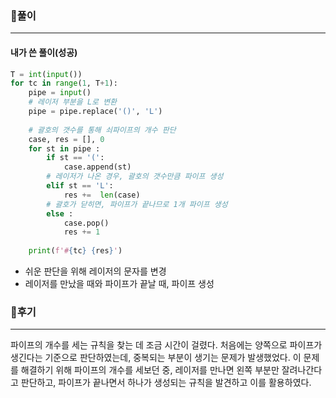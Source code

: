 ### 📌풀이

----

#### 내가 쓴 풀이(성공)

```python
T = int(input())
for tc in range(1, T+1):
    pipe = input()
    # 레이저 부분을 L로 변환
    pipe = pipe.replace('()', 'L')
    
    # 괄호의 갯수를 통해 쇠파이프의 개수 판단
    case, res = [], 0
    for st in pipe :
        if st == '(':
            case.append(st)
        # 레이저가 나온 경우, 괄호의 갯수만큼 파이프 생성
        elif st == 'L':
            res +=  len(case)
        # 괄호가 닫히면, 파이프가 끝나므로 1개 파이프 생성
        else :
            case.pop()
            res += 1
        
    print(f'#{tc} {res}')
```

- 쉬운 판단을 위해 레이저의 문자를 변경
- 레이저를 만났을 때와 파이프가 끝날 때, 파이프 생성







### 📌후기

----

파이프의 개수를 세는 규칙을 찾는 데 조금 시간이 걸렸다. 처음에는 양쪽으로 파이프가 생긴다는 기준으로 판단하였는데, 중복되는 부분이 생기는 문제가 발생했었다. 이 문제를 해결하기 위해 파이프의 개수를 세보던 중, 레이저를 만나면 왼쪽 부분만 잘려나간다고 판단하고, 파이프가 끝나면서 하나가 생성되는 규칙을 발견하고 이를 활용하였다.